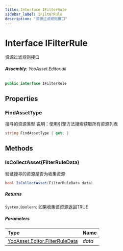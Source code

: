 ```yaml
---
title: Interface IFilterRule
sidebar_label: IFilterRule
description: "资源过滤规则接口"
---
```

# Interface IFilterRule
资源过滤规则接口

###### **Assembly**: YooAsset.Editor.dll

```csharp title="Declaration"
public interface IFilterRule
```
## Properties
### FindAssetType
搜寻的资源类型
说明：使用引擎方法搜索获取所有资源列表

```csharp title="Declaration"
string FindAssetType { get; }
```
## Methods
### IsCollectAsset(FilterRuleData)
验证搜寻的资源是否为收集资源

```csharp title="Declaration"
bool IsCollectAsset(FilterRuleData data)
```

##### Returns

`System.Boolean`: 如果收集该资源返回TRUE
##### Parameters

| Type | Name |
|:--- |:--- |
| [YooAsset.Editor.FilterRuleData](../YooAsset.Editor/FilterRuleData.md) | *data* |

